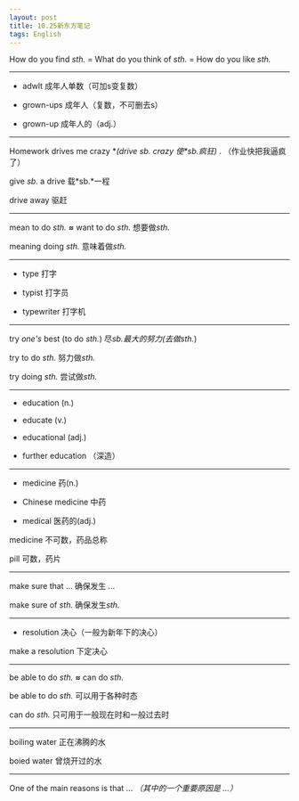 ```yaml
---
layout: post
title: 10.25新东方笔记
tags: English
---
```

How do you find *sth.* = What do you think of *sth.* = How do you like *sth.*

----------

* adwlt 成年人单数（可加s变复数）

* grown-ups 成年人（复数，不可删去s）

* grown-up 成年人的（adj.）

----------

Homework drives me crazy **(drive *sb.* crazy 使*sb.*疯狂)** . （作业快把我逼疯了）

give *sb.* a drive 载*sb.*一程

drive away 驱赶

----------

mean to do *sth.* **≈** want to do *sth.* 想要做*sth.*

meaning doing *sth.* 意味着做*sth.*

----------

* type 打字

* typist 打字员

* typewriter 打字机

----------

try *one's* best (to do *sth.*) 尽*sb.*最大的努力(去做*sth.*)

try to do *sth.* 努力做*sth.*

try doing *sth.* 尝试做*sth.*

----------

* education (n.)

* educate (v.)

* educational (adj.)

* further education （深造）

----------

* medicine 药(n.)

* Chinese medicine 中药

* medical 医药的(adj.)

medicine 不可数，药品总称

pill 可数，药片

----------

make sure that ... 确保发生 ...

make sure of *sth.* 确保发生*sth.*

----------

* resolution 决心（一般为新年下的决心）

make a resolution 下定决心

----------

be able to do *sth.* **≈** can do *sth.*

be able to do *sth.* 可以用于各种时态

can do *sth.* 只可用于一般现在时和一般过去时

----------

boiling water 正在沸腾的水

boied water 曾烧开过的水

---------

One of the main reasons is that ... *（其中的一个重要原因是 ...）*
